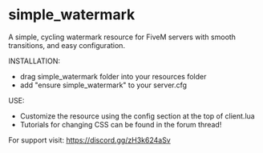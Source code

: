 # simple_watermark
A simple, cycling watermark resource for FiveM servers with smooth transitions, and easy configuration.

INSTALLATION:

- drag simple_watermark folder into your resources folder
- add "ensure simple_watermark" to your server.cfg

USE:
- Customize the resource using the config section at the top of client.lua
- Tutorials for changing CSS can be found in the forum thread!

For support visit: https://discord.gg/zH3k624aSv
